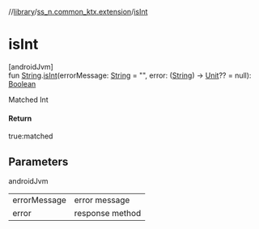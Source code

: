 //[library](../../index.md)/[ss_n.common_ktx.extension](index.md)/[isInt](is-int.md)

# isInt

[androidJvm]\
fun [String](https://kotlinlang.org/api/latest/jvm/stdlib/kotlin/-string/index.html).[isInt](is-int.md)(errorMessage: [String](https://kotlinlang.org/api/latest/jvm/stdlib/kotlin/-string/index.html) = "", error: ([String](https://kotlinlang.org/api/latest/jvm/stdlib/kotlin/-string/index.html)) -&gt; [Unit](https://kotlinlang.org/api/latest/jvm/stdlib/kotlin/-unit/index.html)?? = null): [Boolean](https://kotlinlang.org/api/latest/jvm/stdlib/kotlin/-boolean/index.html)

Matched Int

#### Return

true:matched

## Parameters

androidJvm

| | |
|---|---|
| errorMessage | error message |
| error | response method |
